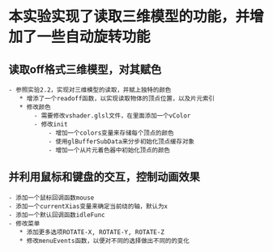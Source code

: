 # 本实验实现了读取三维模型的功能，并增加了一些自动旋转功能
## 读取off格式三维模型，对其赋色
    - 参照实验2.2，实现对三维模型的读取，并赋上独特的颜色
       * 增添了一个readoff函数，以实现读取物体的顶点位置，以及片元索引
       * 修改颜色
           - 需要修改vshader.glsl文件，在里面添加一个vColor
           - 修改init
               - 增加一个colors变量来存储每个顶点的颜色
               - 使用glBufferSubData来分步初始化顶点缓存对象
               - 增加一个从片元着色器中初始化顶点的颜色
## 并利用鼠标和键盘的交互，控制动画效果
    - 添加一个鼠标回调函数mouse
    - 添加一个currentXias变量来确定当前绕的轴，默认为x
    - 添加一个默认回调函数idleFunc
    - 修改菜单
       * 添加更多选项ROTATE-X, ROTATE-Y, ROTATE-Z
       * 修改menuEvents函数，以便对不同的选择做出不同的的变化
